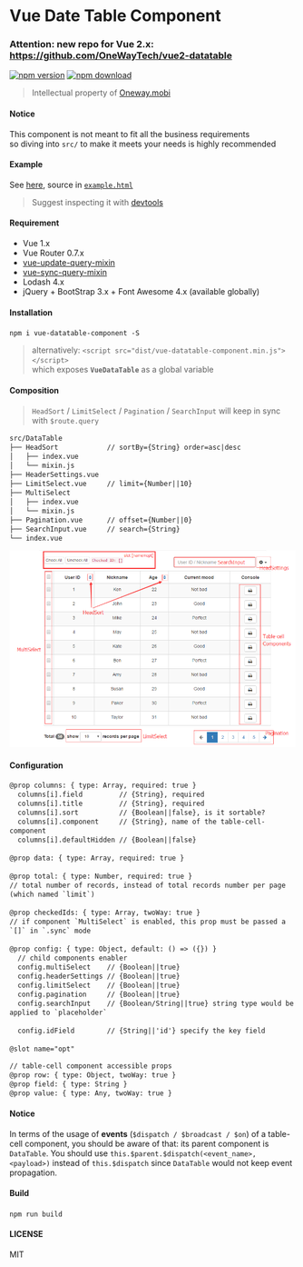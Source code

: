 # Vue Date Table Component

### Attention: new repo for Vue 2.x: https://github.com/OneWayTech/vue2-datatable

[![npm version][npm-v-img]][npm-url]
[![npm download][npm-dl-img]][npm-url]

> Intellectual property of [Oneway.mobi](http://www.oneway.mobi/)

#### Notice
This component is not meant to fit all the business requirements  
so diving into `src/` to make it meets your needs is highly recommended

#### Example
See [here](https://onewaytech.github.io/vue-datatable-component/example.html), source in [`example.html`](./example.html)
> Suggest inspecting it with [devtools](https://github.com/vuejs/vue-devtools)

#### Requirement
* Vue 1.x
* Vue Router 0.7.x
* [vue-update-query-mixin](https://github.com/onewaytech/vue-update-query-mixin)
* [vue-sync-query-mixin](https://github.com/onewaytech/vue-sync-query-mixin)
* Lodash 4.x
* jQuery + BootStrap 3.x + Font Awesome 4.x (available globally)

#### Installation
`npm i vue-datatable-component -S`

> alternatively: `<script src="dist/vue-datatable-component.min.js"></script>`  
> which exposes **`VueDataTable`** as a global variable

#### Composition

> `HeadSort` / `LimitSelect` / `Pagination` / `SearchInput` will keep in sync with `$route.query`

```
src/DataTable
├── HeadSort            // sortBy={String} order=asc|desc
│   ├── index.vue
│   └── mixin.js
├── HeaderSettings.vue
├── LimitSelect.vue     // limit={Number||10}
├── MultiSelect
│   ├── index.vue
│   └── mixin.js
├── Pagination.vue      // offset={Number||0}
├── SearchInput.vue     // search={String}
└── index.vue
```

![composition](./composition.png)

#### Configuration

```
@prop columns: { type: Array, required: true }
  columns[i].field         // {String}, required
  columns[i].title         // {String}, required
  columns[i].sort          // {Boolean||false}, is it sortable?
  columns[i].component     // {String}, name of the table-cell-component
  columns[i].defaultHidden // {Boolean||false}

@prop data: { type: Array, required: true }

@prop total: { type: Number, required: true }
// total number of records, instead of total records number per page (which named `limit`)

@prop checkedIds: { type: Array, twoWay: true }
// if component `MultiSelect` is enabled, this prop must be passed a `[]` in `.sync` mode

@prop config: { type: Object, default: () => ({}) }
  // child components enabler
  config.multiSelect    // {Boolean||true}
  config.headerSettings // {Boolean||true}
  config.limitSelect    // {Boolean||true}
  config.pagination     // {Boolean||true}
  config.searchInput    // {Boolean/String||true} string type would be applied to `placeholder`
  
  config.idField        // {String||'id'} specify the key field

@slot name="opt"
```

```
// table-cell component accessible props
@prop row: { type: Object, twoWay: true }
@prop field: { type: String }
@prop value: { type: Any, twoWay: true }
```

#### Notice

In terms of the usage of **events** (`$dispatch / $broadcast / $on`) of a table-cell component, you should be aware of that: its parent component is `DataTable`. You should use `this.$parent.$dispatch(<event_name>, <payload>)` instead of `this.$dispatch` since `DataTable` would not keep  event propagation.

#### Build

`npm run build`

#### LICENSE

MIT

[npm-url]: https://www.npmjs.com/package/vue-datatable-component
[npm-v-img]: http://img.shields.io/npm/v/vue-datatable-component.svg
[npm-dl-img]: http://img.shields.io/npm/dm/vue-datatable-component.svg
